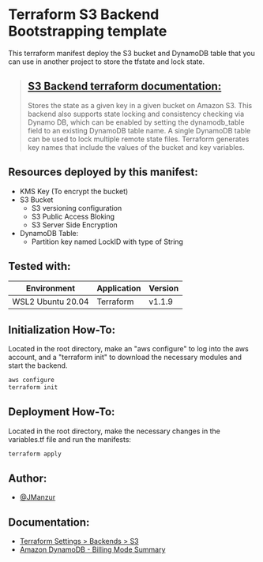 # Terraform S3 Backend Bootstrapping template

This terraform manifest deploy the S3 bucket and DynamoDB table that you can use in another project to store the tfstate and lock state. 

>## [S3 Backend terraform documentation:](https://www.terraform.io/language/settings/backends/s3)
>
>Stores the state as a given key in a given bucket on Amazon S3. This backend also supports state locking and consistency checking via Dynamo DB, which can be enabled by setting the dynamodb_table field to an existing DynamoDB table name. A single DynamoDB table can be used to lock multiple remote state files. Terraform generates key names that include the values of the bucket and key variables.

## Resources deployed by this manifest:

- KMS Key (To encrypt the bucket)
- S3 Bucket
    - S3 versioning configuration
    - S3 Public Access Bloking
    - S3 Server Side Encryption
- DynamoDB Table:
    - Partition key named LockID with type of String

## Tested with: 

| Environment | Application | Version  |
| ----------------- |-----------|---------|
| WSL2 Ubuntu 20.04 | Terraform | v1.1.9  |

## Initialization How-To:
Located in the root directory, make an "aws configure" to log into the aws account, and a "terraform init" to download the necessary modules and start the backend.

```bash
aws configure
terraform init
```

## Deployment How-To:

Located in the root directory, make the necessary changes in the variables.tf file and run the manifests:

```bash
terraform apply
```

## Author:

- [@JManzur](https://jmanzur.com)

## Documentation:

- [Terraform Settings > Backends > S3](https://www.terraform.io/language/settings/backends/s3)
- [Amazon DynamoDB - Billing Mode Summary](https://docs.aws.amazon.com/amazondynamodb/latest/APIReference/API_BillingModeSummary.html)